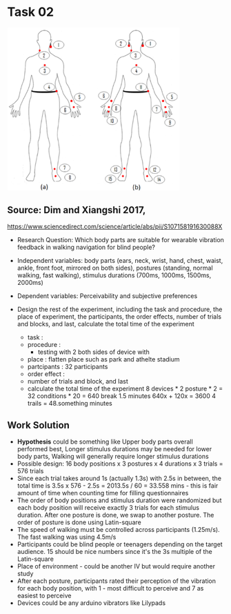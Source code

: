 # Task 02
<img src = "../images/workshop2.png" width=400>

## Source: Dim and Xiangshi 2017,
https://www.sciencedirect.com/science/article/abs/pii/S107158191630088X
- Research Question: Which body parts are suitable for wearable vibration feedback in walking navigation for blind people?

- Independent variables: body parts (ears, neck, wrist, hand, chest, waist, ankle, front foot, mirrored on both sides), postures (standing, normal walking, fast walking), stimulus durations (700ms, 1000ms, 1500ms, 2000ms)

- Dependent variables: Perceivability and subjective preferences

- Design the rest of the experiment, including the task and procedure, the place of experiment, the participants, the order effects, number of trials and blocks, and last, calculate the total time of the experiment
    - task : 
    - procedure :
        - testing with 2 both sides of device with 
    - place : flatten place such as park and athelte stadium
    - partcipants : 32 participants
    - order effect : 
    - number of trials and block, and last
    - calculate the total time of the experiment
    8 devices * 2 posture * 2 = 32 conditions * 20 = 640
    break 1.5 minutes
    640x + 120x = 3600
    4 trails = 48.something minutes

## Work Solution
- **Hypothesis** could be something like Upper body parts overall performed best, Longer stimulus durations may be needed for lower body parts, Walking will generally require longer stimulus durations
- Possible design: 16 body positions x 3 postures x 4 durations x 3 trials = 576 trials
- Since each trial takes around 1s (actually 1.3s) with 2.5s in between, the total time is 3.5s x 576 - 2.5s = 2013.5s / 60 = 33.558 mins - this is fair amount of time when counting time for filling questionnaires
- The order of body positions and stimulus duration were randomized but each body position will receive exactly 3 trials for each stimulus duration. After one posture is done, we swap to another posture. The order of posture is done using Latin-square
- The speed of walking must be controlled across participants (1.25m/s). The fast walking was using 4.5m/s
- Participants could be blind people or teenagers depending on the target audience. 15 should be nice numbers since it's the 3s multiple of the Latin-square
- Place of environment - could be another IV but would require another study
- After each posture, participants rated their perception of the vibration for each body position, with 1 - most difficult to perceive and 7 as easiest to perceive
- Devices could be any arduino vibrators like Lilypads



